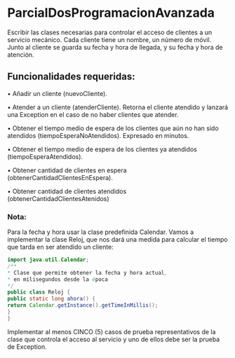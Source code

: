 # ParcialDosProgramacionAvanzada

Escribir las clases necesarias para controlar el acceso de clientes a un servicio
mecánico.
Cada cliente tiene un nombre, un número de móvil.
Junto al cliente se guarda su fecha y hora de llegada, y su fecha y hora de atención.

## Funcionalidades requeridas:

• Añadir un cliente (nuevoCliente).

• Atender a un cliente (atenderCliente). Retorna el cliente atendido y lanzará
una Exception en el caso de no haber clientes que atender.

• Obtener el tiempo medio de espera de los clientes que aún no han sido
atendidos (tiempoEsperaNoAtendidos). Expresado en minutos.

• Obtener el tiempo medio de espera de los clientes ya atendidos
(tiempoEsperaAtendidos).

• Obtener cantidad de clientes en espera
(obtenerCantidadClientesEnEspera).

• Obtener cantidad de clientes atendidos (obtenerCantidadClientesAtenidos)

### Nota:

Para la fecha y hora usar la clase predefinida Calendar.
Vamos a implementar la clase Reloj, que nos dará una medida para calcular el
tiempo que tarda en ser atendido un cliente:


```java
import java.util.Calendar;
/**
* Clase que permite obtener la fecha y hora actual,
* en milisegundos desde la época
*/
public class Reloj {
public static long ahora() {
return Calendar.getInstance().getTimeInMillis();
}
}
```
Implementar al menos CINCO (5) casos de prueba representativos de la clase que
controla el acceso al servicio y uno de ellos debe ser la prueba de Exception.
